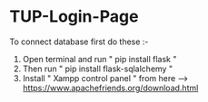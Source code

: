 # TUP-Login-Page

To connect database first do these :-

1. Open terminal and run " pip install flask "
2. Then run " pip install flask-sqlalchemy "
3. Install " Xampp control panel " from here --> https://www.apachefriends.org/download.html
